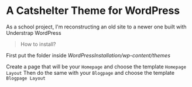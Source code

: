 <!-- [![CatInTank](https://static.boredpanda.com/blog/wp-content/uploads/2017/01/cat-playhouse-scratching-toy-suckuk-fb4-png__700.jpg)](http://thefpsninja.se) -->

# A Catshelter Theme for WordPress
As a school project, I'm reconstructing an old site to a newer one built with Understrap WordPress

> How to install?

First put the folder inside *WordPressInstallation/wp-content/themes*

Create a page that will be your `Homepage` and choose the template `Homepage Layout`
Then do the same with your `Blogpage` and choose the template `Blogpage Layout`